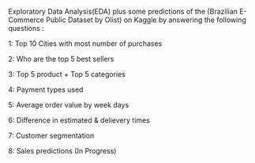 
Exploratory Data Analysis(EDA) plus some predictions of the (Brazilian E-Commerce Public Dataset by Olist) on Kaggle by answering the following questions :

1: Top 10 Cities with most number of purchases

2: Who are the top 5 best sellers

3: Top 5 product + Top 5 categories

4: Payment types used

5: Average order value by week days

6: Difference in estimated & delievery times

7: Customer segmentation

8: Sales predictions (In Progress)

